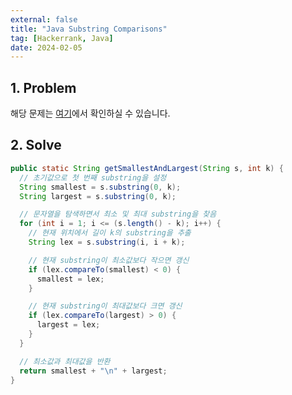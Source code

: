 ```yaml
---
external: false
title: "Java Substring Comparisons"
tag: [Hackerrank, Java]
date: 2024-02-05
---
```


## 1. Problem

해당 문제는 [여기](https://www.hackerrank.com/challenges/java-string-compare/problem?isFullScreen=true)에서 확인하실 수 있습니다.

## 2. Solve

```java
public static String getSmallestAndLargest(String s, int k) {
  // 초기값으로 첫 번째 substring을 설정
  String smallest = s.substring(0, k);
  String largest = s.substring(0, k);

  // 문자열을 탐색하면서 최소 및 최대 substring을 찾음
  for (int i = 1; i <= (s.length() - k); i++) {
    // 현재 위치에서 길이 k의 substring을 추출
    String lex = s.substring(i, i + k);

    // 현재 substring이 최소값보다 작으면 갱신
    if (lex.compareTo(smallest) < 0) {
      smallest = lex;
    }

    // 현재 substring이 최대값보다 크면 갱신
    if (lex.compareTo(largest) > 0) {
      largest = lex;
    }
  }

  // 최소값과 최대값을 반환
  return smallest + "\n" + largest;
}
```
